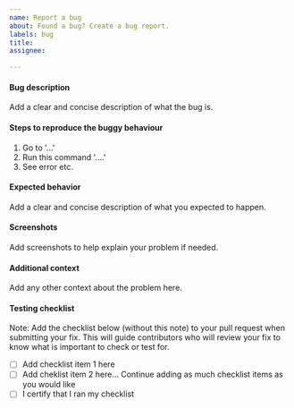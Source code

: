 ```yaml
---
name: Report a bug
about: Found a bug? Create a bug report.
labels: bug
title:
assignee:

---
```


#### Bug description
Add a clear and concise description of what the bug is.

#### Steps to reproduce the buggy behaviour

1. Go to '...' 
2. Run this command '....'
3. See error etc.

#### Expected behavior

Add a clear and concise description of what you expected to happen.

#### Screenshots
Add screenshots to help explain your problem if needed.

#### Additional context
Add any other context about the problem here.

#### Testing checklist
Note: Add the checklist below (without this note) to your pull request when submitting your fix. This will guide contributors who will review your fix to know what is important to check or test for.
- [ ] Add checklist item 1 here
- [ ] Add cheklist item 2 here... Continue adding as much checklist items as you would like
- [ ] I certify that I ran my checklist
